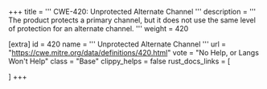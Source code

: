 +++
title = '''
CWE-420: Unprotected Alternate Channel
'''
description	= '''
The product protects a primary channel, but it does not use the same level of protection for an alternate channel.
'''
weight = 420

[extra]
id = 420
name = '''
Unprotected Alternate Channel
'''
url = "https://cwe.mitre.org/data/definitions/420.html"
vote = "No Help, or Langs Won't Help"
class = "Base"
clippy_helps = false
rust_docs_links = [
	
]
+++
